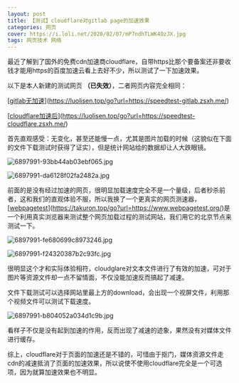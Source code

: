 ```yaml
---
layout: post
title: 【测试】cloudflare对gitlab page的加速效果
categories: 网页
cover: https://i.loli.net/2020/02/07/mP7ndhTLWK4OzJX.jpg
tags: 网页技术 网络
---
```


最近了解到了国外的免费cdn加速商cloudflare，自带https比那个要备案还非要收钱才能用https的百度加速云看上去好不少，所以测试了一下加速效果。

以下是本人新建的测试网页 **（已失效）**，二者网页内容完全相同：

[[gitlab无加速](https://speedtest-gitlab.zsxh.me/)](https://luolisen.top/go?url=https://speedtest-gitlab.zsxh.me/)

[[cloudflare加速后](https://speedtest-cloudflare.zsxh.me/)](https://luolisen.top/go?url=https://speedtest-cloudflare.zsxh.me/)

首先直观感受：无变化，甚至还能慢一点，尤其是图片加载的时候（这貌似在下面的文件下载测试时获得了证实），但是统计网站给的数据却让人大跌眼镜。

![6897991-93bb44ab03ebf065.jpg](https://i.loli.net/2020/03/26/faMh5uvgPX7Sm1x.jpg)

![6897991-da6128f02fa2482a.jpg](https://i.loli.net/2020/03/26/eTKQSd9ukmFIMCf.jpg)

前面的是没有经过加速的网页，很明显加载速度完全不是一个量级，后者秒杀前者，这和我们的直观体验不服，所以我换了一个更真实的网页测速器，[[webpagetest](https://www.webpagetest.org/)](https://takuron.top/go?url=https://www.webpagetest.org/)是一个利用真实浏览器来测试整个网页加载过程的测试网站，我们用它的北京节点来测试一下。

![6897991-fe680699c8973246.jpg](https://i.loli.net/2020/03/26/TRJfNXGw6MuFZrk.jpg)

![6897991-f24320387b2c93fc.jpg](https://i.loli.net/2020/03/26/cDnTYQsWBu95NgK.jpg)

很明显这个才和实际体验相符，cloudglare对文本文件进行了有效的加速，可对于图片等资源文件却一点不留情面，不仅没能加速反而搞起了减速。

文件下载测试可以选择网站里最上方的download，会出现一个视屏文件，利用那个视频文件可以测试下载速度。

![6897991-b804052a034d1c9b.jpg](https://i.loli.net/2020/03/26/w7y1Uhrt5kDoe4L.jpg)

看样子不仅是没有起到加速的作用，反而出现了减速的迹象，果然没有对媒体文件进行缓存。

综上，cloudflare对于页面的加速还是不错的，可惜由于抠门，媒体资源文件走cdn的减速抵消了页面的加速效果，所以说使不使用cloudflare完全是一个可选项，因为就算加速效果也不明显。
